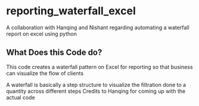 # reporting_waterfall_excel
A collaboration with Hanqing and Nishant regarding automating a waterfall report on excel using python

## What Does this Code do?
This code creates a waterfall pattern on Excel for reporting so that business can visualize the flow of clients

A waterfall is basically a step structure to visualize the filtration done to a quantity across different steps
Credits to Hanqing for coming up with the actual code 

